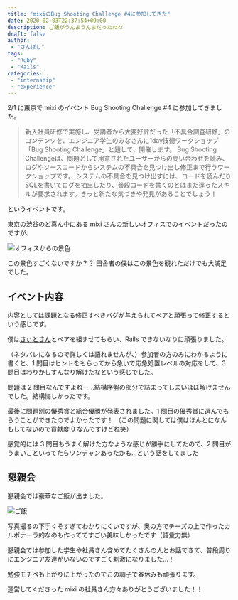 ```yaml
---
title: "mixiのBug Shooting Challenge #4に参加してきた"
date: 2020-02-03T22:37:54+09:00
description: ご飯がうんまうんまだったわね
draft: false
author:
 - "さんぽし"
tags:
 - "Ruby"
 - "Rails"
categories:
 - "internship"
 - "experience"
---
```


2/1 に東京で mixi のイベント Bug Shooting Challenge #4 に参加してきました。
>新入社員研修で実施し、受講者から大変好評だった「不具合調査研修」のコンテンツを、エンジニア学生のみなさんに1day技術ワークショップ「Bug Shooting Challenge」と題して、開催します。
Bug Shooting Challengeは、問題として用意されたユーザーからの問い合わせを読み、ログやソースコードからシステムの不具合を見つけ出し修正まで行うワークショップです。
システムの不具合を見つけ出すには、コードを読んだりSQLを書いてログを抽出したり、普段コードを書くのとはまた違ったスキルが要求されます。きっと新たな気づきや発見があることでしょう！

というイベントです。

東京の渋谷のど真ん中にある mixi さんの新しいオフィスでのイベントだったのですが、

![オフィスからの景色](/images/posts/mixi-bug-shooting1.jpg)

この景色すごくないですか？？
田舎者の僕はこの景色を観れただけでも大満足でした。

## イベント内容

内容としては課題となる修正すべきバグが与えられてペアと頑張って修正するという感じです。

僕は[さぃとさん](https://twitter.com/saitoeku3)とペアを組ませてもらい、Rails できないなりに頑張りました。

（ネタバレになるので詳しくは語れませんが、）参加者の方のみにわかるように書くと、1 問目はヒントをもらってから急いで応急処置レベルの対応をして、3 問目はわりかしすんなり解けたなという感じでした。

問題は 2 問目なんですよねー…結構序盤の部分で詰まってしまいほぼ解けませんでした。結構悔しかったです。

最後に問題別の優秀賞と総合優勝が発表されました。1 問目の優秀賞に選んでもらうことができたのでよかったです！
（この問題に関しては僕はほんとになんもしてないので貢献度 0 なんですけどね笑）

感覚的には 3 問目もうまく解けた方なような感じが勝手にしてたので、2 問目がうまいこといってたらワンチャンあったかも…という話をしてました

## 懇親会
懇親会では豪華なご飯が出ました。

![ご飯](/images/posts/mixi-bug-shooting2.jpg)

写真撮るの下手くそすぎてわかりにくいですが、奥の方でチーズの上で作ったカルボナーラ的なのも作っててすごい美味しかったです（語彙力無）

懇親会では参加した学生や社員さん含めてたくさんの人とお話できて、普段周りにエンジニア友達がいないのですごく刺激になりました…！

勉強モチベも上がりに上がったのでこの調子で春休みも頑張ります。


運営してくださった mixi の社員さん方々ありがとうございました！！
